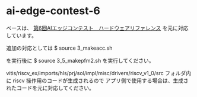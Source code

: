 # ai-edge-contest-6

ベースは、
[第6回AIエッジコンテスト　ハードウェアリファレンス](https://github.com/basaro/AIEDGE6)
を元に対応しています。

追加の対応としては
$ source 3_makeacc.sh

を実行後に
$ source 3_5_makepfm2.sh
を実行してください。

vitis/riscv_ex/imports/hls/prj/sol/impl/misc/drivers/riscv_v1_0/src フォルダ内に 
riscv 操作用のコードが生成されるので
アプリ側で使用する場合は、生成されたコードを元に対応してください。

